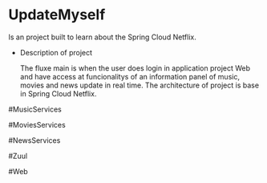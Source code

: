 # UpdateMyself
Is an project built to learn about the Spring Cloud Netflix.

* Description of project

  The fluxe main is when the user does login in application project Web and have access at funcionalitys of an information panel of music, movies and news update in real time. The architecture of project is base in Spring Cloud Netflix. 

#MusicServices

#MoviesServices

#NewsServices

#Zuul

#Web
